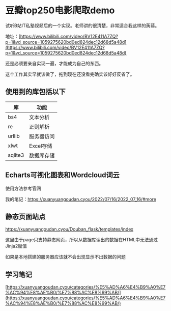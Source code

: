 # 豆瓣top250电影爬取demo

试听B站IT私塾视频后的一个实现。老师讲的很清楚，非常适合我这样的蒟蒻。

地址：[https://www.bilibili.com/video/BV12E411A7ZQ?p=1&vd_source=1059275620bd0ed824dec12d68d5a48d](https://www.bilibili.com/video/BV12E411A7ZQ?p=1&vd_source=1059275620bd0ed824dec12d68d5a48d)

还是必须要亲自实现一遍，才能成为自己的东西。

这个工作其实早就该做了，拖到现在还没看完确实该好好反省了。

## 使用到的库包括以下

| 库     | 功能 |
| ------- | -------- |
| bs4     | 文本分析 |
| re      | 正则解析 |
| urllib  | 服务器访问 |
| xlwt    | Excel存储 |
| sqlite3 | 数据库存储 |

## Echarts可视化图表和Wordcloud词云

使用方法参考官网

我的笔记：https://xuanyuangoudan.cyou/2022/07/16/2022_07_16/#more

## 静态页面站点

https://xuanyuangoudan.cyou/Douban_flask/templates/index

这里由于page只支持静态网页，所以从数据库读出的数据在HTML中无法通过Jinja2赋值

如果是本地搭建的服务器应该就不会出现显示不出数据的问题

## 学习笔记

[https://xuanyuangoudan.cyou/categories/%E5%AD%A6%E4%B9%A0%E7%AC%94%E8%AE%B0/%E7%88%AC%E8%99%AB/](https://xuanyuangoudan.cyou/categories/%E5%AD%A6%E4%B9%A0%E7%AC%94%E8%AE%B0/%E7%88%AC%E8%99%AB/)
